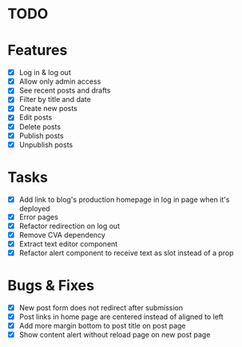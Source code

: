 # TODO

# Features

- [x] Log in & log out
- [x] Allow only admin access
- [x] See recent posts and drafts
- [x] Filter by title and date
- [x] Create new posts
- [x] Edit posts
- [x] Delete posts
- [x] Publish posts
- [x] Unpublish posts

# Tasks

- [x] Add link to blog's production homepage in log in page when it's deployed
- [x] Error pages
- [x] Refactor redirection on log out
- [x] Remove CVA dependency
- [x] Extract text editor component
- [x] Refactor alert component to receive text as slot instead of a prop

# Bugs & Fixes

- [x] New post form does not redirect after submission
- [x] Post links in home page are centered instead of aligned to left
- [x] Add more margin bottom to post title on post page
- [x] Show content alert without reload page on new post page
